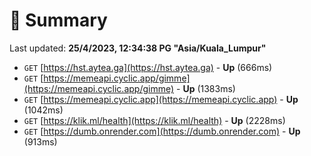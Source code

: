 # 📖 Summary
Last updated: **25/4/2023, 12:34:38 PG "Asia/Kuala_Lumpur"**

- `GET` [https://hst.aytea.ga](https://hst.aytea.ga) - **Up** (666ms)
- `GET` [https://memeapi.cyclic.app/gimme](https://memeapi.cyclic.app/gimme) - **Up** (1383ms)
- `GET` [https://memeapi.cyclic.app](https://memeapi.cyclic.app) - **Up** (1042ms)
- `GET` [https://klik.ml/health](https://klik.ml/health) - **Up** (2228ms)
- `GET` [https://dumb.onrender.com](https://dumb.onrender.com) - **Up** (913ms)
